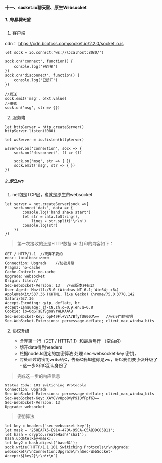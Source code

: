 #### 十一、socket.io聊天室、原生Websocket

##### 1. 简易聊天室

1. 客户端

cdn： https://cdn.bootcss.com/socket.io/2.2.0/socket.io.js
```
let sock = io.connect('ws://localhost:8080/')

sock.on('connect', function() {
    console.log('已连接')
})
sock.on('disconnect', function() {
    console.log('已断开')
})

//发送
sock.emit('msg', oTxt.value)
//接收
sock.on('msg', str => {})
```

2. 服务端

```
let httpServer = http.createServer()
httpServer.listen(8080)

let wsServer = io.listen(httpServer)

wsServer.on('connection', sock => {
    sock.on('disconnect', () => {})

    sock.on('msg', str => { })
    sock.emit('msg', str => { })
})
```

##### 2.原生ws

1. net包是TCP层，也就是原生的websocket

```
let server = net.createServer(sock =>{
    sock.once('data', data => {
        console.log('hand shake start')
        let str = data.toString(),
            lines = str.split('\r\n')
        console.log(str)
    })
})
```
> 第一次接收的还是HTTP数据
str 打印的内容如下：
```
GET / HTTP/1.1  //废弃不要的
Host: localhost:8080
Connection: Upgrade    //协议升级
Pragma: no-cache
Cache-Control: no-cache
Upgrade: websocket
Origin: file://
Sec-WebSocket-Version: 13   //ws版本只有13
User-Agent: Mozilla/5.0 (Windows NT 6.1; Win64; x64) AppleWebKit/537.36 (KHTML, like Gecko) Chrome/75.0.3770.142 Safari/537.36
Accept-Encoding: gzip, deflate, br
Accept-Language: zh-CN,zh;q=0.9,en;q=0.8
Cookie: io=OqGTsEf2goaVrWLKAAAB
Sec-WebSocket-Key: opF49Fl+VcA7BfyfUG00JA==   //ws专门的密钥
Sec-WebSocket-Extensions: permessage-deflate; client_max_window_bits

```

2. 协议升级

    - 舍弃第一行（GET / HTTP/1.1）和最后两行 （空白的）
    - 切开data得到headers
    - 根据nodeJs固定的加密算法 处理 sec-websocket-key 密钥，
    - 将处理过的密钥write给C，告诉C我知道你是ws，所以我们要协议升级了 - 这一步S和C互认身份了

> 完成这一步的响应信息
```
Status Code: 101 Switiching Protocols
Connection: Upgrade
Sec-WebSocket-Extensions: permessage-deflate; client_max_window_bits
Sec-WebSocket-Key: XAY8Vv8po8WyP9IDfFpf6Q==
Sec-WebSocket-Version: 13
Upgrade: websocket
```

> 密钥算法
```
let key = headers['sec-websocket-key'];
let mask = '258EAFA5-E914-47DA-95CA-C5AB0DC85B11';
let hash = crypto.createHash('sha1');
hash.update(key+mask);
let key2 = hash.digest('base64');
sock.write(`HTTP/1.1 101 Switiching Protocols\r\nUpgrade: websocket\r\nConnection:Upgrade\r\nSec-WebSocket-Accept:${key2}\r\n\r\n`)

```

